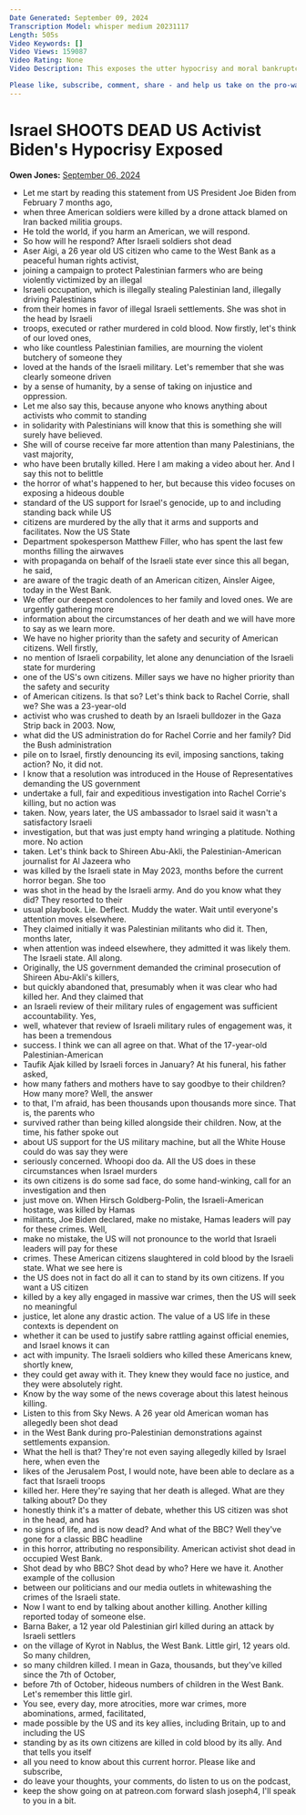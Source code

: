 ```yaml
---
Date Generated: September 09, 2024
Transcription Model: whisper medium 20231117
Length: 505s
Video Keywords: []
Video Views: 159087
Video Rating: None
Video Description: This exposes the utter hypocrisy and moral bankruptcy of US complicity in Israeli crimes.

Please like, subscribe, comment, share - and help us take on the pro-war media here: hhttps://www.patreon.com/owenjones84
---
```


# Israel SHOOTS DEAD US Activist Biden's Hypocrisy Exposed
**Owen Jones:** [September 06, 2024](https://www.youtube.com/watch?v=HsZtMywFDPk)
*  Let me start by reading this statement from US President Joe Biden from February 7 months ago,
*  when three American soldiers were killed by a drone attack blamed on Iran backed militia groups.
*  He told the world, if you harm an American, we will respond.
*  So how will he respond? After Israeli soldiers shot dead
*  Aser Aigi, a 26 year old US citizen who came to the West Bank as a peaceful human rights activist,
*  joining a campaign to protect Palestinian farmers who are being violently victimized by an illegal
*  Israeli occupation, which is illegally stealing Palestinian land, illegally driving Palestinians
*  from their homes in favor of illegal Israeli settlements. She was shot in the head by Israeli
*  troops, executed or rather murdered in cold blood. Now firstly, let's think of our loved ones,
*  who like countless Palestinian families, are mourning the violent butchery of someone they
*  loved at the hands of the Israeli military. Let's remember that she was clearly someone driven
*  by a sense of humanity, by a sense of taking on injustice and oppression.
*  Let me also say this, because anyone who knows anything about activists who commit to standing
*  in solidarity with Palestinians will know that this is something she will surely have believed.
*  She will of course receive far more attention than many Palestinians, the vast majority,
*  who have been brutally killed. Here I am making a video about her. And I say this not to belittle
*  the horror of what's happened to her, but because this video focuses on exposing a hideous double
*  standard of the US support for Israel's genocide, up to and including standing back while US
*  citizens are murdered by the ally that it arms and supports and facilitates. Now the US State
*  Department spokesperson Matthew Filler, who has spent the last few months filling the airwaves
*  with propaganda on behalf of the Israeli state ever since this all began, he said,
*  are aware of the tragic death of an American citizen, Ainsler Aigee, today in the West Bank.
*  We offer our deepest condolences to her family and loved ones. We are urgently gathering more
*  information about the circumstances of her death and we will have more to say as we learn more.
*  We have no higher priority than the safety and security of American citizens. Well firstly,
*  no mention of Israeli corpability, let alone any denunciation of the Israeli state for murdering
*  one of the US's own citizens. Miller says we have no higher priority than the safety and security
*  of American citizens. Is that so? Let's think back to Rachel Corrie, shall we? She was a 23-year-old
*  activist who was crushed to death by an Israeli bulldozer in the Gaza Strip back in 2003. Now,
*  what did the US administration do for Rachel Corrie and her family? Did the Bush administration
*  pile on to Israel, firstly denouncing its evil, imposing sanctions, taking action? No, it did not.
*  I know that a resolution was introduced in the House of Representatives demanding the US government
*  undertake a full, fair and expeditious investigation into Rachel Corrie's killing, but no action was
*  taken. Now, years later, the US ambassador to Israel said it wasn't a satisfactory Israeli
*  investigation, but that was just empty hand wringing a platitude. Nothing more. No action
*  taken. Let's think back to Shireen Abu-Akli, the Palestinian-American journalist for Al Jazeera who
*  was killed by the Israeli state in May 2023, months before the current horror began. She too
*  was shot in the head by the Israeli army. And do you know what they did? They resorted to their
*  usual playbook. Lie. Deflect. Muddy the water. Wait until everyone's attention moves elsewhere.
*  They claimed initially it was Palestinian militants who did it. Then, months later,
*  when attention was indeed elsewhere, they admitted it was likely them. The Israeli state. All along.
*  Originally, the US government demanded the criminal prosecution of Shireen Abu-Akli's killers,
*  but quickly abandoned that, presumably when it was clear who had killed her. And they claimed that
*  an Israeli review of their military rules of engagement was sufficient accountability. Yes,
*  well, whatever that review of Israeli military rules of engagement was, it has been a tremendous
*  success. I think we can all agree on that. What of the 17-year-old Palestinian-American
*  Taufik Ajak killed by Israeli forces in January? At his funeral, his father asked,
*  how many fathers and mothers have to say goodbye to their children? How many more? Well, the answer
*  to that, I'm afraid, has been thousands upon thousands more since. That is, the parents who
*  survived rather than being killed alongside their children. Now, at the time, his father spoke out
*  about US support for the US military machine, but all the White House could do was say they were
*  seriously concerned. Whoopi doo da. All the US does in these circumstances when Israel murders
*  its own citizens is do some sad face, do some hand-winking, call for an investigation and then
*  just move on. When Hirsch Goldberg-Polin, the Israeli-American hostage, was killed by Hamas
*  militants, Joe Biden declared, make no mistake, Hamas leaders will pay for these crimes. Well,
*  make no mistake, the US will not pronounce to the world that Israeli leaders will pay for these
*  crimes. These American citizens slaughtered in cold blood by the Israeli state. What we see here is
*  the US does not in fact do all it can to stand by its own citizens. If you want a US citizen
*  killed by a key ally engaged in massive war crimes, then the US will seek no meaningful
*  justice, let alone any drastic action. The value of a US life in these contexts is dependent on
*  whether it can be used to justify sabre rattling against official enemies, and Israel knows it can
*  act with impunity. The Israeli soldiers who killed these Americans knew, shortly knew,
*  they could get away with it. They knew they would face no justice, and they were absolutely right.
*  Know by the way some of the news coverage about this latest heinous killing.
*  Listen to this from Sky News. A 26 year old American woman has allegedly been shot dead
*  in the West Bank during pro-Palestinian demonstrations against settlements expansion.
*  What the hell is that? They're not even saying allegedly killed by Israel here, when even the
*  likes of the Jerusalem Post, I would note, have been able to declare as a fact that Israeli troops
*  killed her. Here they're saying that her death is alleged. What are they talking about? Do they
*  honestly think it's a matter of debate, whether this US citizen was shot in the head, and has
*  no signs of life, and is now dead? And what of the BBC? Well they've gone for a classic BBC headline
*  in this horror, attributing no responsibility. American activist shot dead in occupied West Bank.
*  Shot dead by who BBC? Shot dead by who? Here we have it. Another example of the collusion
*  between our politicians and our media outlets in whitewashing the crimes of the Israeli state.
*  Now I want to end by talking about another killing. Another killing reported today of someone else.
*  Barna Baker, a 12 year old Palestinian girl killed during an attack by Israeli settlers
*  on the village of Kyrot in Nablus, the West Bank. Little girl, 12 years old. So many children,
*  so many children killed. I mean in Gaza, thousands, but they've killed since the 7th of October,
*  before 7th of October, hideous numbers of children in the West Bank. Let's remember this little girl.
*  You see, every day, more atrocities, more war crimes, more abominations, armed, facilitated,
*  made possible by the US and its key allies, including Britain, up to and including the US
*  standing by as its own citizens are killed in cold blood by its ally. And that tells you itself
*  all you need to know about this current horror. Please like and subscribe,
*  do leave your thoughts, your comments, do listen to us on the podcast,
*  keep the show going on at patreon.com forward slash joseph4, I'll speak to you in a bit.

